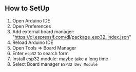 ## How to SetUp

1. Open Arduino IDE
2. Open Preferences
3. Add external board manager: "https://dl.espressif.com/dl/package_esp32_index.json"
4. Reload Arduino IDE
5. Open Tools => Board Manager
6. Enter `esp32` to search form
7. Install esp32 module: maybe take a long time 
8. Select Board manager `ESP32 Dev Module`
